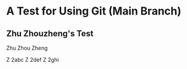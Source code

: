 # A Test for Using Git (Main Branch)

## Zhu Zhouzheng's Test

Zhu
Zhou
Zheng

Z 2abc
Z 2def
Z 2ghi
